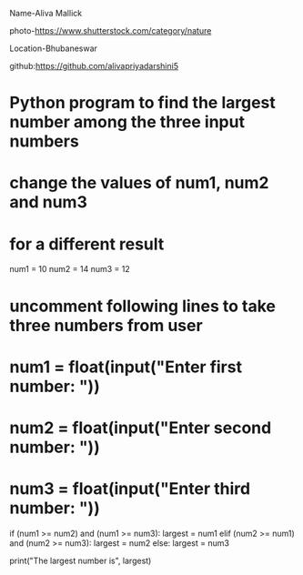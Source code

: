 Name-Aliva Mallick

photo-https://www.shutterstock.com/category/nature

Location-Bhubaneswar

github:https://github.com/alivapriyadarshini5

# Python program to find the largest number among the three input numbers

# change the values of num1, num2 and num3

# for a different result

num1 = 10 num2 = 14 num3 = 12

# uncomment following lines to take three numbers from user

# num1 = float(input("Enter first number: "))

# num2 = float(input("Enter second number: "))

# num3 = float(input("Enter third number: "))

if (num1 >= num2) and (num1 >= num3):
largest = num1 elif (num2 >= num1) and (num2 >= num3):
largest = num2 else:
largest = num3

print("The largest number is", largest)
